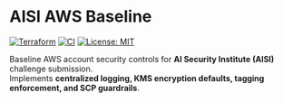 # AISI AWS Baseline

[![Terraform](https://img.shields.io/badge/Terraform-1.x-5C4EE5?logo=terraform)](https://www.terraform.io/)
[![CI](https://github.com/chinonso48/aisi-aws-baseline/actions/workflows/terraform.yml/badge.svg)](https://github.com/chinonso48/aisi-aws-baseline/actions/workflows/terraform.yml)
[![License: MIT](https://img.shields.io/badge/License-MIT-green.svg)](LICENSE)

Baseline AWS account security controls for **AI Security Institute (AISI)** challenge submission.  
Implements **centralized logging, KMS encryption defaults, tagging enforcement, and SCP guardrails**.
